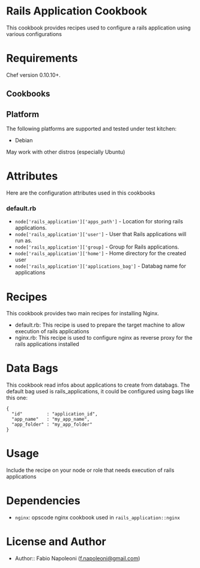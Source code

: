 Rails Application Cookbook
==========================

This cookbook provides recipes used to configure a rails application
using various configurations

Requirements
============

Chef version 0.10.10+.

Cookbooks
---------

Platform
--------

The following platforms are supported and tested under test kitchen:

* Debian

May work with other distros (especially Ubuntu)

Attributes
==========

Here are the configuration attributes used in this cookbooks

### default.rb

* `node['rails_application']['apps_path']` - Location for storing rails applications.
* `node['rails_application']['user']` - User that Rails applications will run as.
* `node['rails_application']['group]` - Group for Rails applications.
* `node['rails_application']['home']` - Home directory for the created user
* `node['rails_application']['applications_bag']` - Databag name for applications

Recipes
=======

This cookbook provides two main recipes for installing Nginx.

* default.rb: This recipe is used to prepare the target machine to allow
 execution of rails applications
* nginx.rb: This recipe is used to configure nginx as reverse proxy for the
 rails applications installed

Data Bags
=========

This cookbook read infos about applications to create from databags. The default bag used
is rails_applications, it could be configured using bags like this one:

    {
      "id"         : "application_id",
      "app_name"   : "my_app_name",
      "app_folder" : "my_app_folder"
    }

Usage
=====

Include the recipe on your node or role that needs execution of rails applications

Dependencies
============

* `nginx`: opscode nginx cookbook used in `rails_application::nginx`

License and Author
==================

- Author:: Fabio Napoleoni (<f.napoleoni@gmail.com>)
